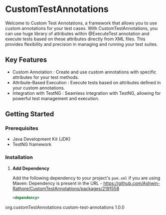
# CustomTestAnnotations

Welcome to Custom Test Annotations, a framework that allows you to use custom annotations for your test cases. With CustomTestAnnotations,
you can use huge library of attributes within @ExecuteTest annotation and execute tests based on these attributes directly from XML files.
This provides flexibility and precision in managing and running your test suites.

## Key Features

- Custom Annotation : Create and use custom annotations with specific attributes for your test methods.
- Attribute-Based Execution : Execute tests based on attributes defined in your custom annotations.
- Integration with TestNG : Seamless integration with TestNG, allowing for powerful test management and execution.

## Getting Started

### Prerequisites

- Java Development Kit (JDK)
- TestNG framework

### Installation

1. **Add Dependency**

   Add the following dependency to your project's `pom.xml` if you are using Maven:
   Dependency is present in the URL - https://github.com/Ashwin-Rathore/CustomTestAnnotations/packages/2191558

   ```xml
   <dependency>
  <groupId>org.customTestAnnotations</groupId>
  <artifactId>custom-test-annotations</artifactId>
  <version>1.0.0</version>
</dependency>
